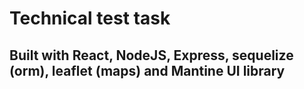 # Technical test task
## Built with React, NodeJS, Express, sequelize (orm), leaflet (maps) and Mantine UI library
